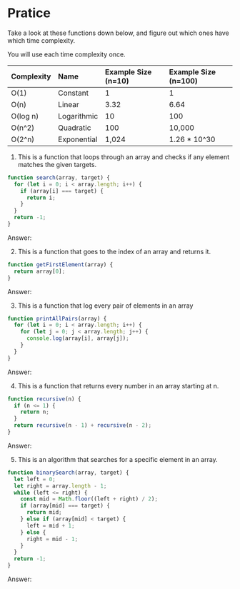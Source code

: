 # Pratice

Take a look at these functions down below, and figure out which ones have which time complexity.

You will use each time complexity once.

| Complexity   | Name  | Example Size (n=10)  | Example Size (n=100) |
| ------------- |:------------| :-----| :--- |
| O(1)      | Constant | 1 | 1 |
| O(n)     | Linear  | 3.32 | 6.64 |
| O(log n) | Logarithmic | 10 | 100 |
| O(n^2)   | Quadratic  | 100 | 10,000
| O(2^n)   | Exponential | 1,024 | 1.26 * 10^30

1. This is a function that loops through an array and checks if any element matches the given targets.

```js
function search(array, target) {
  for (let i = 0; i < array.length; i++) {
    if (array[i] === target) {
      return i;
    }
  }
  return -1;
}
```

Answer: 

2. This is a function that goes to the index of an array and returns it.

```js
function getFirstElement(array) {
  return array[0];
}
```

Answer: 

3. This is a function that log every pair of elements in an array

```js
function printAllPairs(array) {
  for (let i = 0; i < array.length; i++) {
    for (let j = 0; j < array.length; j++) {
      console.log(array[i], array[j]);
    }
  }
}
```

Answer:

4. This is a function that returns every number in an array starting at n.

```js
function recursive(n) {
  if (n <= 1) {
    return n;
  }
  return recursive(n - 1) + recursive(n - 2);
}
```

Answer:

5. This is an algorithm that searches for a specific element in an array.

```js
function binarySearch(array, target) {
  let left = 0;
  let right = array.length - 1;
  while (left <= right) {
    const mid = Math.floor((left + right) / 2);
    if (array[mid] === target) {
      return mid;
    } else if (array[mid] < target) {
      left = mid + 1;
    } else {
      right = mid - 1;
    }
  }
  return -1;
}
```

Answer: